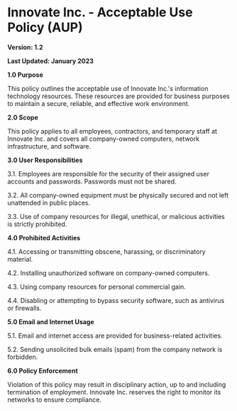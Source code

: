 # Innovate Inc. - Acceptable Use Policy (AUP)

**Version: 1.2**

**Last Updated: January 2023**

**1.0 Purpose**

This policy outlines the acceptable use of Innovate Inc.'s information technology resources. These resources are provided for business purposes to maintain a secure, reliable, and effective work environment.

**2.0 Scope**

This policy applies to all employees, contractors, and temporary staff at Innovate Inc. and covers all company-owned computers, network infrastructure, and software.

**3.0 User Responsibilities**

3.1. Employees are responsible for the security of their assigned user accounts and passwords. Passwords must not be shared.

3.2. All company-owned equipment must be physically secured and not left unattended in public places.

3.3. Use of company resources for illegal, unethical, or malicious activities is strictly prohibited.

**4.0 Prohibited Activities**

4.1. Accessing or transmitting obscene, harassing, or discriminatory material.

4.2. Installing unauthorized software on company-owned computers.

4.3. Using company resources for personal commercial gain.

4.4. Disabling or attempting to bypass security software, such as antivirus or firewalls.

**5.0 Email and Internet Usage**

5.1. Email and internet access are provided for business-related activities.

5.2. Sending unsolicited bulk emails (spam) from the company network is forbidden.


**6.0 Policy Enforcement**

Violation of this policy may result in disciplinary action, up to and including termination of employment. Innovate Inc. reserves the right to monitor its networks to ensure compliance.
